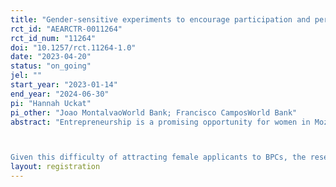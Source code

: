 ```yaml
---
title: "Gender-sensitive experiments to encourage participation and performance in a Business Plan Competition in Mozambique"
rct_id: "AEARCTR-0011264"
rct_id_num: "11264"
doi: "10.1257/rct.11264-1.0"
date: "2023-04-20"
status: "on_going"
jel: ""
start_year: "2023-01-14"
end_year: "2024-06-30"
pi: "Hannah Uckat"
pi_other: "Joao MontalvaoWorld Bank; Francisco CamposWorld Bank"
abstract: "Entrepreneurship is a promising opportunity for women in Mozambique, but female entrepreneurs in the country continue to face many constraints and are concentrated in small-scale, low-growth, informal businesses in services sectors – similar to many other low- or middle-income countries. A World Bank funded project – Harnessing the Demographic Dividend (HDD, P166100) – is launching a nation-wide Business Plan Competition in Mozambique with the explicit aim of attracting and supporting female-owned high-growth businesses. The winners of the BPC in Mozambique will receive grants, training and mentoring, and access to an internship program. The project specifies that 50 % of all BPC winners must be female, thereby instituting a gender quota. Previous experiences in several African have shown that women are underrepresented among the applicants and winners of BPCs, even though their returns from winning these competitions are at least as large as men’s.

Given this difficulty of attracting female applicants to BPCs, the research team, in collaboration with the HDD project team, will conduct a randomized controlled trial (RCT) to test different interventions that aim to increase the participants’ likelihood of applying to the BPC and the performance of their businesses within and outside the BPC. Tested against 0) no intervention and 1) a factual control intervention, three different interventions will be employed which aim to mitigate different possible constraints to successful participation in the BPC: 2) a quota intervention that makes the gender quota in the BPC salient and aims to alleviate the constraint that women are less likely to enter competitions against men, and are less competitive when facing male competitors; 3) an inspirational intervention presenting same-gendered role models that aims to boost participant’s aspirations and confidence to enter the competition; and 4) application assistance that aims to reduce the costs of applying and address practical constraints to participation. "
layout: registration
---
```


